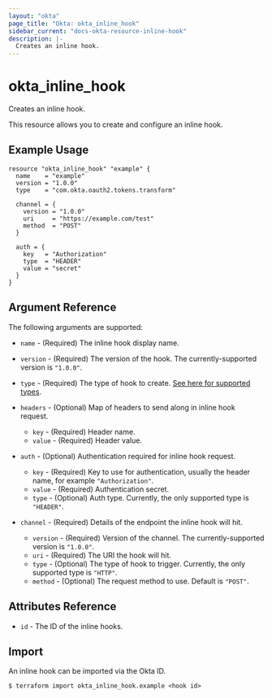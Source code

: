 ```yaml
---
layout: "okta"
page_title: "Okta: okta_inline_hook"
sidebar_current: "docs-okta-resource-inline-hook"
description: |-
  Creates an inline hook.
---
```


# okta_inline_hook

Creates an inline hook.

This resource allows you to create and configure an inline hook.

## Example Usage

```hcl
resource "okta_inline_hook" "example" {
  name    = "example"
  version = "1.0.0"
  type    = "com.okta.oauth2.tokens.transform"

  channel = {
    version = "1.0.0"
    uri     = "https://example.com/test"
    method  = "POST"
  }

  auth = {
    key   = "Authorization"
    type  = "HEADER"
    value = "secret"
  }
}
```

## Argument Reference

The following arguments are supported:

* `name` - (Required) The inline hook display name.

* `version` - (Required) The version of the hook. The currently-supported version is `"1.0.0"`.

* `type` - (Required) The type of hook to create. [See here for supported types](https://developer.okta.com/docs/reference/api/inline-hooks/#supported-inline-hook-types).

* `headers` - (Optional) Map of headers to send along in inline hook request.
  * `key` - (Required) Header name.
  * `value` - (Required) Header value.

* `auth` - (Optional) Authentication required for inline hook request.
  * `key` - (Required) Key to use for authentication, usually the header name, for example `"Authorization"`.
  * `value` - (Required) Authentication secret.
  * `type` - (Optional) Auth type. Currently, the only supported type is `"HEADER"`.

* `channel` - (Required) Details of the endpoint the inline hook will hit.
  * `version` - (Required) Version of the channel. The currently-supported version is `"1.0.0"`.
  * `uri` - (Required) The URI the hook will hit.
  * `type` - (Optional) The type of hook to trigger. Currently, the only supported type is `"HTTP"`.
  * `method` - (Optional) The request method to use. Default is `"POST"`.

## Attributes Reference

* `id` - The ID of the inline hooks.

## Import

An inline hook can be imported via the Okta ID.

```
$ terraform import okta_inline_hook.example <hook id>
```
